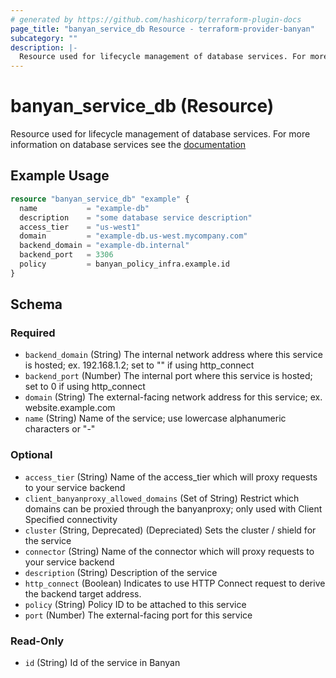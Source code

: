 ```yaml
---
# generated by https://github.com/hashicorp/terraform-plugin-docs
page_title: "banyan_service_db Resource - terraform-provider-banyan"
subcategory: ""
description: |-
  Resource used for lifecycle management of database services. For more information on database services see the documentation https://docs.banyansecurity.io/docs/feature-guides/infrastructure/databases/
---
```


# banyan_service_db (Resource)

Resource used for lifecycle management of database services. For more information on database services see the [documentation](https://docs.banyansecurity.io/docs/feature-guides/infrastructure/databases/)

## Example Usage

```terraform
resource "banyan_service_db" "example" {
  name           = "example-db"
  description    = "some database service description"
  access_tier    = "us-west1"
  domain         = "example-db.us-west.mycompany.com"
  backend_domain = "example-db.internal"
  backend_port   = 3306
  policy         = banyan_policy_infra.example.id
}
```

<!-- schema generated by tfplugindocs -->
## Schema

### Required

- `backend_domain` (String) The internal network address where this service is hosted; ex. 192.168.1.2; set to "" if using http_connect
- `backend_port` (Number) The internal port where this service is hosted; set to 0 if using http_connect
- `domain` (String) The external-facing network address for this service; ex. website.example.com
- `name` (String) Name of the service; use lowercase alphanumeric characters or "-"

### Optional

- `access_tier` (String) Name of the access_tier which will proxy requests to your service backend
- `client_banyanproxy_allowed_domains` (Set of String) Restrict which domains can be proxied through the banyanproxy; only used with Client Specified connectivity
- `cluster` (String, Deprecated) (Depreciated) Sets the cluster / shield for the service
- `connector` (String) Name of the connector which will proxy requests to your service backend
- `description` (String) Description of the service
- `http_connect` (Boolean) Indicates to use HTTP Connect request to derive the backend target address.
- `policy` (String) Policy ID to be attached to this service
- `port` (Number) The external-facing port for this service

### Read-Only

- `id` (String) Id of the service in Banyan


